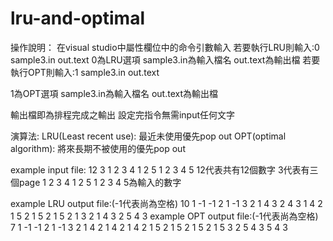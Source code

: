 # lru-and-optimal
操作說明：
在visual studio中屬性欄位中的命令引數輸入
若要執行LRU則輸入:0 sample3.in out.text
0為LRU選項
sample3.in為輸入檔名
out.text為輸出檔
若要執行OPT則輸入:1 sample3.in out.text

1為OPT選項
sample3.in為輸入檔名
out.text為輸出檔

輸出檔即為排程完成之輸出
設定完指令無需input任何文字

演算法:
LRU(Least recent use):
最近未使用優先pop out
OPT(optimal algorithm):
將來長期不被使用的優先pop out

example input file:
12 3
1 2 3 4 1 2 5 1 2 3 4 5
12代表共有12個數字
3代表有三個page
1 2 3 4 1 2 5 1 2 3 4 5為輸入的數字

example LRU output file:(-1代表尚為空格)
10
1 -1 -1 
2 1 -1 
3 2 1 
4 3 2 
4 3 1 
4 2 1 
5 2 1 
5 2 1 
5 2 1 
3 2 1 
4 3 2 
5 4 3 
example OPT output file:(-1代表尚為空格)
7
1 -1 -1 
2 1 -1 
3 2 1 
4 2 1 
4 2 1 
4 2 1 
5 2 1 
5 2 1 
5 2 1 
5 3 2 
5 4 3 
5 4 3 

